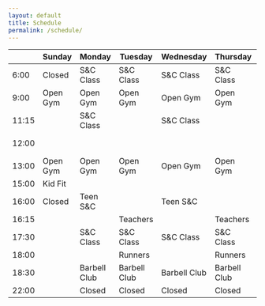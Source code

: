 ```yaml
---
layout: default
title: Schedule
permalink: /schedule/
---
```


|       | Sunday    | Monday       | Tuesday     | Wednesday   | Thursday    | Friday    | Saturday    |
|-------|-----------|--------------|-------------|-------------|-------------|-----------|--------------|
|6:00   | Closed    | S&C Class    |S&C Class    |S&C Class    | S&C Class   | S&C Class | Closed       |
|9:00   | Open Gym  | Open Gym     | Open Gym    | Open Gym    | Open Gym    | Open Gym  | Open Gym     |
|11:15  |           | S&C Class    |             | S&C Class   |             | S&C Class |              |
|12:00  |           |              |             |             |             |           | Barbell Club |
|13:00  | Open Gym  | Open Gym     | Open Gym    | Open Gym    | Open Gym    | Open Gym  | Open Gym     |
|15:00  | Kid Fit   |              |             |             |             |           | Closed       |
|16:00  | Closed    | Teen S&C     |             | Teen S&C    |             | Teen S&C  |              |
|16:15  |           |              | Teachers    |             | Teachers    |           |              |
|17:30  |           | S&C Class    |S&C Class    |S&C Class    | S&C Class   |           |              |
|18:00  |           |              |Runners      |             | Runners     | GRIT      |              |
|18:30  |           | Barbell Club |Barbell Club |Barbell Club |Barbell Club |           |              |
|22:00  |           | Closed       |Closed       |Closed       |Closed       | Closed    |              |
